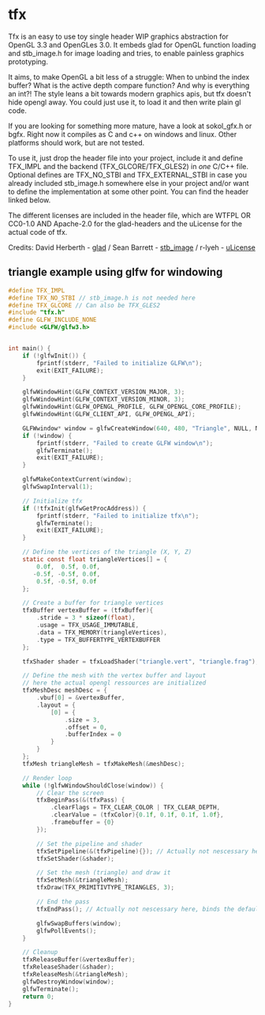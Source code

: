 # tfx
Tfx is an easy to use toy single header WIP graphics abstraction for OpenGL 3.3 and OpenGLes 3.0.
It embeds glad for OpenGL function loading and stb_image.h for image loading and tries, to enable painless graphics prototyping.

It aims, to make OpenGL a bit less of a struggle: When to unbind the index buffer? What is the active depth compare function? And why is everything an int?!
The style leans a bit towards modern graphics apis, but tfx doesn't hide opengl away. You could just use it, to load it and then write plain gl code.

If you are looking for something more mature, have a look at sokol_gfx.h or bgfx.
Right now it compiles as C and c++ on windows and linux. Other platforms should work, but are not tested.

To use it, just drop the header file into your project, include it and define TFX_IMPL and the backend (TFX_GLCORE/TFX_GLES2) in *one* C/C++ file. Optional defines are TFX_NO_STBI and TFX_EXTERNAL_STBI in case you already included stb_image.h somewhere else in your project and/or want to define the implementation at some other point. You can find the header linked below.

The different licenses are included in the header file, which are WTFPL OR CC0-1.0 AND Apache-2.0 for the glad-headers and the uLicense for the actual code of tfx.

Credits:
David Herberth - [glad](https://github.com/Dav1dde/glad) /
Sean Barrett - [stb_image](https://github.com/nothings/stb) /
r-lyeh - [uLicense](https://github.com/r-lyeh/uLicense)

## triangle example using glfw for windowing
```c
#define TFX_IMPL
#define TFX_NO_STBI // stb_image.h is not needed here
#define TFX_GLCORE // Can also be TFX_GLES2
#include "tfx.h"
#define GLFW_INCLUDE_NONE
#include <GLFW/glfw3.h>


int main() {
    if (!glfwInit()) {
        fprintf(stderr, "Failed to initialize GLFW\n");
        exit(EXIT_FAILURE);
    }

    glfwWindowHint(GLFW_CONTEXT_VERSION_MAJOR, 3);
    glfwWindowHint(GLFW_CONTEXT_VERSION_MINOR, 3);
    glfwWindowHint(GLFW_OPENGL_PROFILE, GLFW_OPENGL_CORE_PROFILE);
    glfwWindowHint(GLFW_CLIENT_API, GLFW_OPENGL_API);

    GLFWwindow* window = glfwCreateWindow(640, 480, "Triangle", NULL, NULL);
    if (!window) {
        fprintf(stderr, "Failed to create GLFW window\n");
        glfwTerminate();
        exit(EXIT_FAILURE);
    }

    glfwMakeContextCurrent(window);
    glfwSwapInterval(1);

    // Initialize tfx
    if (!tfxInit(glfwGetProcAddress)) {
        fprintf(stderr, "Failed to initialize tfx\n");
        glfwTerminate();
        exit(EXIT_FAILURE);
    }

    // Define the vertices of the triangle (X, Y, Z)
    static const float triangleVertices[] = {
        0.0f,  0.5f, 0.0f,
       -0.5f, -0.5f, 0.0f,
        0.5f, -0.5f, 0.0f
    };

    // Create a buffer for triangle vertices
    tfxBuffer vertexBuffer = (tfxBuffer){
        .stride = 3 * sizeof(float),
        .usage = TFX_USAGE_IMMUTABLE,
        .data = TFX_MEMORY(triangleVertices),
        .type = TFX_BUFFERTYPE_VERTEXBUFFER
    };

    tfxShader shader = tfxLoadShader("triangle.vert", "triangle.frag");

    // Define the mesh with the vertex buffer and layout
    // here the actual opengl ressources are initialized
    tfxMeshDesc meshDesc = {
        .vbuf[0] = &vertexBuffer,
        .layout = {
            [0] = {
                .size = 3,
                .offset = 0,
                .bufferIndex = 0
            }
        }
    };
    tfxMesh triangleMesh = tfxMakeMesh(&meshDesc);

    // Render loop
    while (!glfwWindowShouldClose(window)) {
        // Clear the screen
        tfxBeginPass(&(tfxPass) {
            .clearFlags = TFX_CLEAR_COLOR | TFX_CLEAR_DEPTH,
            .clearValue = (tfxColor){0.1f, 0.1f, 0.1f, 1.0f},
            .framebuffer = {0}
        });

        // Set the pipeline and shader
        tfxSetPipeline(&(tfxPipeline){}); // Actually not nescessary here.
        tfxSetShader(&shader);

        // Set the mesh (triangle) and draw it
        tfxSetMesh(&triangleMesh);
        tfxDraw(TFX_PRIMITIVTYPE_TRIANGLES, 3);

        // End the pass
        tfxEndPass(); // Actually not nescessary here, binds the default/0th framebuffer.

        glfwSwapBuffers(window);
        glfwPollEvents();
    }

    // Cleanup
    tfxReleaseBuffer(&vertexBuffer);
    tfxReleaseShader(&shader);
    tfxReleaseMesh(&triangleMesh);
    glfwDestroyWindow(window);
    glfwTerminate();
    return 0;
}


```

